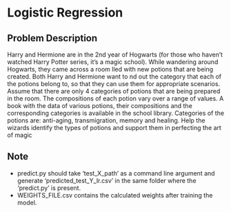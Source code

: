 <h1>Logistic Regression</h1>
<h2>Problem Description</h2>
<p>Harry and Hermione are in the 2nd year of Hogwarts (for those who haven’t watched Harry Potter series, it’s
a magic school). While wandering around Hogwarts, they came across a room lled with new potions that
are being created. Both Harry and Hermione want to nd out the category that each of the potions belong to,
so that they can use them for appropriate scenarios.
Assume that there are only 4 categories of potions that are being prepared in the room. The compositions of
each potion vary over a range of values. A book with the data of various potions, their compositions and the
corresponding categories is available in the school library.
Categories of the potions are: anti-aging, transmigration, memory and healing.
Help the wizards identify the types of potions and support them in perfecting the art of magic</p>
<h2>Note</h2>
<ul>
<li>predict.py should take ‘test_X_path’ as a command line argument and generate ‘predicted_test_Y_lr.csv’ in the same folder where the ‘predict.py’ is present.</li>
<li>WEIGHTS_FILE.csv contains the calculated weights after training the model.</li>
</ul>
